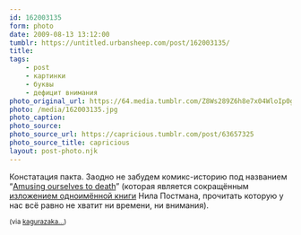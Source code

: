 ```yaml
---
id: 162003135
form: photo
date: 2009-08-13 13:12:00
tumblr: https://untitled.urbansheep.com/post/162003135/
title:
tags:
    - post
    - картинки
    - буквы
    - дефицит внимания
photo_original_url: https://64.media.tumblr.com/Z8Ws289Z6h8e7x04WloIp0g6o1_500.jpg
photo: /media/162003135.jpg
photo_caption: 
photo_source:
photo_source_url: https://capricious.tumblr.com/post/63657325
photo_source_title: capricious
layout: post-photo.njk
---
```


<p>Констатация пакта. Заодно не забудем комикс-историю под названием “<a href="http://www.recombinantrecords.net/2009/05/24/amusing-ourselves-to-death/">Amusing ourselves to death</a>” (которая является сокращённым <a href="http://en.wikipedia.org/wiki/Amusing_Ourselves_to_Death">изложением одноимённой книги</a> Нила Постмана, прочитать которую у нас всё равно не хватит ни времени, ни внимания).</p>

<p><small>(via <a href="http://kagurazakaundergroundresistance.tumblr.com/post/161464314">kagurazaka…</a>)</small></p>
